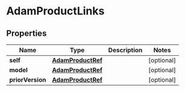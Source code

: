 

# AdamProductLinks


## Properties

Name | Type | Description | Notes
------------ | ------------- | ------------- | -------------
**self** | [**AdamProductRef**](AdamProductRef.md) |  |  [optional]
**model** | [**AdamProductRef**](AdamProductRef.md) |  |  [optional]
**priorVersion** | [**AdamProductRef**](AdamProductRef.md) |  |  [optional]



